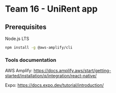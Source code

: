# Team 16 - UniRent app

## Prerequisites
Node.js LTS

```bash
npm install -g @aws-amplify/cli
```

### Tools documentation
AWS Amplify: https://docs.amplify.aws/start/getting-started/installation/q/integration/react-native/

Expo: https://docs.expo.dev/tutorial/introduction/